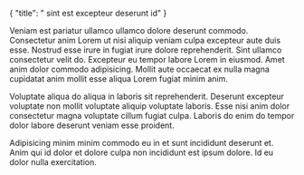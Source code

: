 {
  "title": " sint est excepteur deserunt id"
}

Veniam est pariatur ullamco ullamco dolore deserunt commodo. Consectetur anim Lorem ut nisi aliquip veniam culpa excepteur aute duis esse. Nostrud esse irure in fugiat irure dolore reprehenderit. Sint ullamco consectetur velit do. Excepteur eu tempor labore Lorem in eiusmod. Amet anim dolor commodo adipisicing. Mollit aute occaecat ex nulla magna cupidatat anim mollit esse aliqua Lorem fugiat minim anim.

Voluptate aliqua do aliqua in laboris sit reprehenderit. Deserunt excepteur voluptate non mollit voluptate aliquip voluptate laboris. Esse nisi anim dolor consectetur magna voluptate cillum fugiat culpa. Laboris do enim do tempor dolor labore deserunt veniam esse proident.

Adipisicing minim minim commodo eu in et sunt incididunt deserunt et. Anim qui id dolor et dolore culpa non incididunt est ipsum dolore. Id eu dolor nulla exercitation.